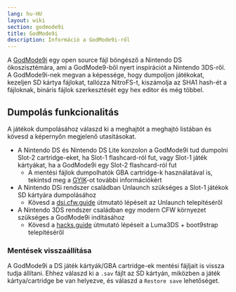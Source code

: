```yaml
---
lang: hu-HU
layout: wiki
section: godmode9i
title: GodMode9i
description: Információ a GodMode9i-ről
---
```


A [GodMode9i](https://github.com/DS-Homebrew/GodMode9i/) egy open source fájl böngésző a Nintendo DS ökoszisztémára, ami a GodMode9-ből nyert inspirációt a Nintendo 3DS-ről. A GodMode9i-nek megvan a képessége, hogy dumpoljon játékokat, kezeljen SD kártya fájlokat, tallózza NitroFS-t, kiszámolja az SHA1 hash-ét a fájloknak, bináris fájlok szerkesztését egy hex editor és még többel.

## Dumpolás funkcionalitás

A játékok dumpolásához válaszd ki a meghajtót a meghajtó listában és kövesd a képernyőn megjelenő utasításokat.
- A Nintendo DS és Nintendo DS Lite konzolon a GodMode9i tud dumpolni Slot-2 cartridge-eket, ha Slot-1 flashcard-ról fut, vagy Slot-1 játék kártyákat, ha a GodMode9i egy Slot-2 flashcard-ról fut
    - A mentési fájlok dumpolhatók GBA cartridge-k használatával is, tekintsd meg a [GYIK](faq?faq=how-do-i-dump-ds-saves-using-gba-save-data)-ot további információkért
- A Nintendo DSi rendszer családban Unlaunch szükséges a Slot-1 játékok SD kártyára dumpolásához
    - Kövesd a [dsi.cfw.guide](https://dsi.cfw.guide/) útmutató lépéseit az Unlaunch telepítéséről
- A Nintendo 3DS rendszer családban egy modern CFW környezet szükséges a GodMode9i indításához
    - Kövesd a [hacks.guide](https://3ds.hacks.guide/) útmutató lépéseit a Luma3DS + boot9strap telepítéséről

### Mentések visszaállítása
A GodMode9i a DS játék kártyák/GBA cartridge-ek mentési fájljait is vissza tudja állítani. Ehhez válaszd ki a `.sav` fájlt az SD kártyán, miközben a játék kártya/cartridge be van helyezve, és válaszd a `Restore save` lehetőséget.
